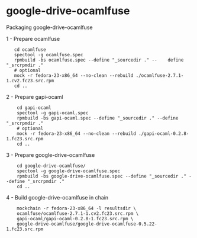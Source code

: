 # google-drive-ocamlfuse
Packaging google-drive-ocamlfuse

1 - Prepare ocamlfuse
```
   cd ocamlfuse
   spectool -g ocamlfuse.spec
   rpmbuild -bs ocamlfuse.spec --define "_sourcedir ." --    define "_srcrpmdir ."
   # optional
   mock -r fedora-23-x86_64 --no-clean --rebuild ./ocamlfuse-2.7.1-1.cv2.fc23.src.rpm
   cd ..
```

2 - Prepare gapi-ocaml
```
    cd gapi-ocaml
    spectool -g gapi-ocaml.spec
    rpmbuild -bs gapi-ocaml.spec --define "_sourcedir ." --define "_srcrpmdir ."
    # optional
    mock -r fedora-23-x86_64 --no-clean --rebuild ./gapi-ocaml-0.2.8-1.fc23.src.rpm
    cd ..
```

3 - Prepare google-drive-ocamlfuse
```
    cd google-drive-ocamlfuse/
    spectool -g google-drive-ocamlfuse.spec
    rpmbuild -bs google-drive-ocamlfuse.spec --define "_sourcedir ." --define "_srcrpmdir ."
    cd ..
```

4 - Build google-drive-ocamlfuse in chain
```
    mockchain -r fedora-23-x86_64 -l resultsdir \
    ocamlfuse/ocamlfuse-2.7.1-1.cv2.fc23.src.rpm \
    gapi-ocaml/gapi-ocaml-0.2.8-1.fc23.src.rpm \
    google-drive-ocamlfuse/google-drive-ocamlfuse-0.5.22-1.fc23.src.rpm
```
